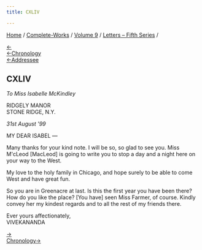 ```yaml
---
title: CXLIV

---
```

<div>

[Home](../../../index.htm) / [Complete-Works](../../complete_works.htm)
/ [Volume 9](../volume_9_contents.htm) / [Letters – Fifth
Series](letters_fifth_series_contents.htm) /

[←](143_mother.htm)  
[←Chronology](../../volume_8/epistles_fourth_series/140_rakhal.htm)  
[←Addressee](072_mckindley.htm)

## CXLIV

*To Miss Isabelle McKindley*

RIDGELY MANOR  
STONE RIDGE, N.Y.

*31st August '99*

MY DEAR ISABEL —

Many thanks for your kind note. I will be so, so glad to see you. Miss
M'cLeod \[MacLeod\] is going to write you to stop a day and a night here
on your way to the West.

My love to the holy family in Chicago, and hope surely to be able to
come West and have great fun.

So you are in Greenacre at last. Is this the first year you have been
there? How do you like the place? \[You have\] seen Miss Farmer, of
course. Kindly convey her my kindest regards and to all the rest of my
friends there.

Ever yours affectionately,  
VIVEKANANDA

[→](145_christina.htm)  
[Chronology→](../../volume_5/epistles_first_series/092_.htm)

</div>
